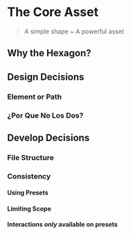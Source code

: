 # The Core Asset
> A simple shape ~ A powerful asset
## Why the Hexagon?
## Design Decisions
### Element or Path
### ¿Por Que No Los Dos?
## Develop Decisions
### File Structure
### Consistency
#### Using Presets
#### Limiting Scope
**Interactions _only_ available on presets**

